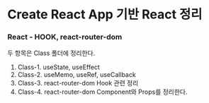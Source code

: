 # Create React App 기반 React 정리

### React - HOOK, react-router-dom
두 항목은 Class 폴더에 정리한다.
1. Class-1. useState, useEffect
2. Class-2. useMemo, useRef, useCallback
3. Class-3. react-router-dom Hook 관련 정리
4. Class-4. react-router-dom Component와 Props를 정리한다.
